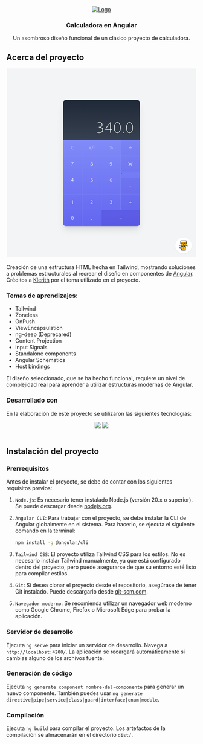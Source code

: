 <div align="center">
  <a href="https://github.com/Carint/zoneless-calculator">
    <img src="https://www.svgrepo.com/show/395577/calculator.svg" alt="Logo" width="80" height="80">
  </a>

  <h3 align="center">Calculadora en Angular</h3>

  <p align="center">
    Un asombroso diseño funcional de un clásico proyecto de calculadora.
    <br />
  </p>
</div>

## Acerca del proyecto

<p align="center">
  <img src="public/calculator_img.png" width="500" height="500"/>
</p>

Creación de una estructura HTML hecha en Tailwind, mostrando soluciones a problemas estructurales al recrear el diseño en componentes de [Angular](https://angular.dev/). Créditos a [Klerith](https://www.creative-tim.com/twcomponents/component/calculator-ui-2) por el tema utilizado en el proyecto.

### Temas de aprendizajes:
* Tailwind
* Zoneless
* OnPush
* ViewEncapsulation
* ng-deep (Deprecared)
* Content Projection
* input Signals
* Standalone components
* Angular Schematics
* Host bindings

El diseño seleccionado, que se ha hecho funcional, requiere un nivel de complejidad real para aprender a utilizar estructuras modernas de Angular.

### Desarrollado con
En la elaboración de este proyecto se utilizaron las siguientes tecnologías:

<div align="center">
  <img height="50" src="https://user-images.githubusercontent.com/25181517/183890595-779a7e64-3f43-4634-bad2-eceef4e80268.png">
  <img height="50" src="https://user-images.githubusercontent.com/25181517/202896760-337261ed-ee92-4979-84c4-d4b829c7355d.png"> 
</div>
<br />

## Instalación del proyecto

### Prerrequisitos 

Antes de instalar el proyecto, se debe de contar con los siguientes requisitos previos:

1. `Node.js`: Es necesario tener instalado Node.js (versión 20.x o superior). Se puede descargar desde [nodejs.org](https://nodejs.org/).
   
2. `Angular CLI`: Para trabajar con el proyecto, se debe instalar la CLI de Angular globalmente en el sistema. Para hacerlo, se ejecuta el siguiente comando en la terminal:
   ```bash
   npm install -g @angular/cli
   ```

3. `Tailwind CSS`: El proyecto utiliza Tailwind CSS para los estilos. No es necesario instalar Tailwind manualmente, ya que está configurado dentro del proyecto, pero puede asegurarse de que su entorno esté listo para compilar estilos.

4. `Git`: Si desea clonar el proyecto desde el repositorio, asegúrase de tener Git instalado. Puede descargarlo desde [git-scm.com](https://git-scm.com/).

5. `Navegador moderno`: Se recomienda utilizar un navegador web moderno como Google Chrome, Firefox o Microsoft Edge para probar la aplicación.

### Servidor de desarrollo

Ejecuta `ng serve` para iniciar un servidor de desarrollo. Navega a `http://localhost:4200/`. La aplicación se recargará automáticamente si cambias alguno de los archivos fuente.

### Generación de código

Ejecuta `ng generate component nombre-del-componente` para generar un nuevo componente. También puedes usar `ng generate directive|pipe|service|class|guard|interface|enum|module`.

### Compilación

Ejecuta `ng build` para compilar el proyecto. Los artefactos de la compilación se almacenarán en el directorio `dist/`.
